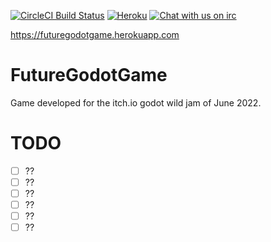 [![CircleCI Build Status](https://circleci.com/gh/matheusfillipe/FutureGodotGame.svg?style=shield)](https://circleci.com/gh/matheusfillipe/FutureGodotGame)
[![Heroku](https://heroku-badge.herokuapp.com/?app=futuregodotgame&root=index.php)](https://futuregodotgame.herokuapp.com)
[![Chat with us on irc](https://img.shields.io/badge/-IRC-gray?logo=gitter)](https://mangle.ga/irc)

https://futuregodotgame.herokuapp.com

# FutureGodotGame

Game developed for the itch.io godot wild jam of June 2022.


# TODO

- [ ] ??
- [ ] ??
- [ ] ??
- [ ] ??
- [ ] ??
- [ ] ??
